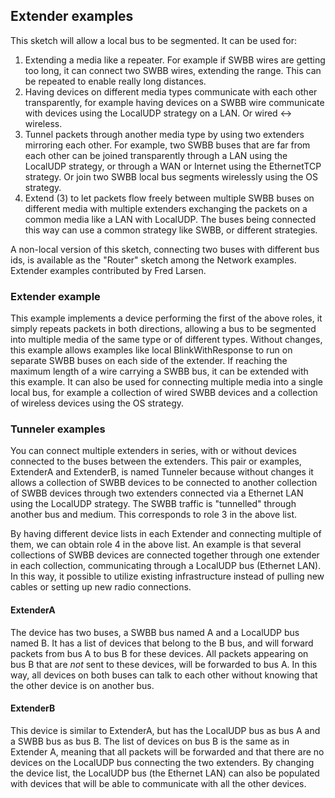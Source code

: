 ## Extender examples

This sketch will allow a local bus to be segmented. It can be used for:  
1. Extending a media like a repeater. For example if SWBB wires are getting too long, it can connect two SWBB wires, extending the range. This can be repeated to enable  really long distances.
2. Having devices on different media types communicate with each other transparently, for example having devices on a SWBB wire communicate with devices using the LocalUDP strategy on a LAN. Or wired <-> wireless.
3. Tunnel packets through another media type by using two extenders mirroring each other. For example, two SWBB buses that are far from each other can be joined transparently through a LAN using the LocalUDP strategy, or through a WAN or Internet using the EthernetTCP strategy. Or join two SWBB local bus segments wirelessly using the OS strategy.
4. Extend (3) to let packets flow freely between multiple SWBB buses on different media with multiple extenders exchanging the packets on a common media like a LAN with LocalUDP. The buses being connected this way can use a common strategy like SWBB, or different strategies.
      
A non-local version of this sketch, connecting two buses with different bus ids, is available as the "Router" sketch among the Network examples.
Extender examples contributed by Fred Larsen.
   
### Extender example

This example implements a device performing the first of the above roles, it simply repeats packets in both directions, allowing a bus to be segmented into multiple media of the same type or of different types.
Without changes, this example allows examples like local BlinkWithResponse to run on separate SWBB buses on each side of the extender.
If reaching the maximum length of a wire carrying a SWBB bus, it can be extended with this example.
It can also be used for connecting multiple media into a single local bus, for example a collection of wired SWBB devices and a collection of wireless devices using the OS strategy.

### Tunneler examples

You can connect multiple extenders in series, with or without devices connected to the buses between the extenders.
This pair or examples, ExtenderA and ExtenderB, is named Tunneler because without changes it allows a collection of SWBB devices to be connected to another collection of SWBB devices through two extenders connected via a Ethernet LAN using the LocalUDP strategy.
The SWBB traffic is "tunnelled" through another bus and medium. This corresponds to role 3 in the above list.

By having different device lists in each Extender and connecting multiple of them, we can obtain role 4 in the above list.
An example is that several collections of SWBB devices are connected together through one extender in each collection, communicating through a LocalUDP bus (Ethernet LAN). In this way, it possible to utilize existing infrastructure instead of pulling new cables or setting up new radio connections.

#### ExtenderA

The device has two buses, a SWBB bus named A and a LocalUDP bus named B. It has a list of devices that belong to the B bus, and will forward packets from bus A to bus B for these devices.
All packets appearing on bus B that are _not_ sent to these devices, will be forwarded to bus A.
In this way, all devices on both buses can talk to each other without knowing that the other device is on another bus.

#### ExtenderB

This device is similar to ExtenderA, but has the LocalUDP bus as bus A and a SWBB bus as bus B.
The list of devices on bus B is the same as in Extender A, meaning that all packets will be forwarded and that there are no devices on the LocalUDP bus connecting the two extenders.
By changing the device list, the LocalUDP bus (the Ethernet LAN) can also be populated with devices that will be able to communicate with all the other devices.
